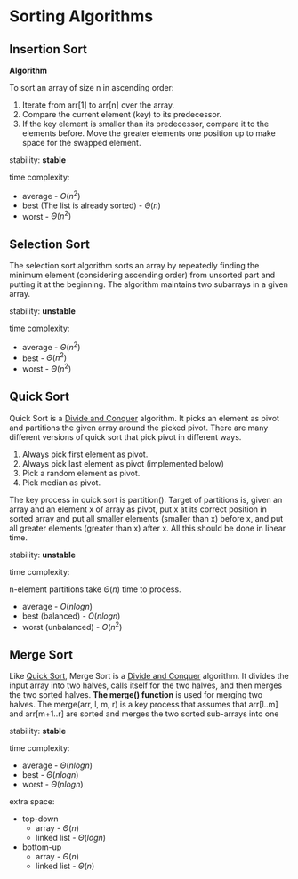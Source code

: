 # Sorting Algorithms

## Insertion Sort

**Algorithm**

To sort an array of size n in ascending order:

1. Iterate from arr[1] to arr[n] over the array.
2. Compare the current element (key) to its predecessor.
3. If the key element is smaller than its predecessor, compare it to the elements before. Move the greater elements one position up to make space for the swapped element.

stability: **stable**

time complexity:

- average - $O(n^2)$
- best (The list is already sorted) - $\Theta(n)$
- worst - $\Theta(n^2)$

## Selection Sort

The selection sort algorithm sorts an array by repeatedly finding the minimum element (considering ascending order) from unsorted part and putting it at the beginning. The algorithm maintains two subarrays in a given array.

stability: **unstable**

time complexity:

- average - $\Theta(n^2)$
- best - $\Theta(n^2)$
- worst - $\Theta(n^2)$

## Quick Sort

Quick Sort is a [Divide and Conquer](https://www.geeksforgeeks.org/divide-and-conquer-introduction/) algorithm. It picks an element as pivot and partitions the given array around the picked pivot. There are many different versions of quick sort that pick pivot in different ways.

1. Always pick first element as pivot.
2. Always pick last element as pivot (implemented below)
3. Pick a random element as pivot.
4. Pick median as pivot.

The key process in quick sort is partition(). Target of partitions is, given an array and an element x of array as pivot, put x at its correct position in sorted array and put all smaller elements (smaller than x) before x, and put all greater elements (greater than x) after x. All this should be done in linear time.

stability: **unstable**

time complexity:

n-element partitions take $\Theta(n)$ time to process.

- average - $O(nlogn)$
- best (balanced) - $O(nlogn)$
- worst (unbalanced) - $O(n^2)$

## Merge Sort

Like [Quick Sort](https://www.geeksforgeeks.org/quick-sort/), Merge Sort is a [Divide and Conquer](https://www.geeksforgeeks.org/divide-and-conquer-introduction/) algorithm. It divides the input array into two halves, calls itself for the two halves, and then merges the two sorted halves. **The merge() function** is used for merging two halves. The merge(arr, l, m, r) is a key process that assumes that arr[l..m] and arr[m+1..r] are sorted and merges the two sorted sub-arrays into one

stability: **stable**

time complexity:

- average - $\Theta(nlogn)$
- best - $\Theta(nlogn)$
- worst - $\Theta(nlogn)$

extra space:
- top-down
    - array - $\Theta(n)$
    - linked list - $\Theta(logn)$
- bottom-up
    - array - $\Theta(n)$
    - linked list - $\Theta(n)$
